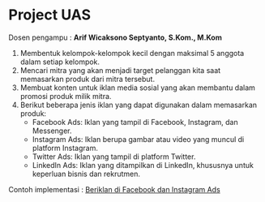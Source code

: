 # Project UAS
Dosen pengampu : **Arif Wicaksono Septyanto, S.Kom., M.Kom** <br>


1. Membentuk kelompok-kelompok kecil dengan maksimal 5 anggota dalam setiap kelompok.
2. Mencari mitra yang akan menjadi target pelanggan kita saat memasarkan produk dari mitra tersebut.
3. Membuat konten untuk iklan media sosial yang akan membantu dalam promosi produk milik mitra.
4. Berikut beberapa jenis iklan yang dapat digunakan dalam memasarkan produk:
   - Facebook Ads: Iklan yang tampil di Facebook, Instagram, dan Messenger.
   - Instagram Ads: Iklan berupa gambar atau video yang muncul di platform Instagram.
   - Twitter Ads: Iklan yang tampil di platform Twitter.
   - LinkedIn Ads: Iklan yang ditampilkan di LinkedIn, khususnya untuk keperluan bisnis dan rekrutmen.


Contoh implementasi : [Beriklan di Facebook dan Instagram Ads](https://youtu.be/St-N9Gyms5E?si=CIRO2C6rO1ZHa54P)
